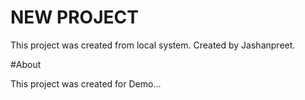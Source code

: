 # NEW PROJECT

This project was created from local system.
Created by Jashanpreet.

#About

This project was created for Demo...

